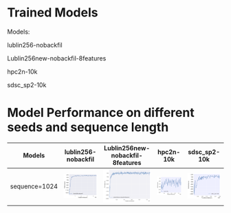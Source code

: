 # Trained Models

Models:

lublin256-nobackfil 

Lublin256new-nobackfil-8features 

hpc2n-10k 

sdsc_sp2-10k



# Model Performance on different seeds and sequence length

| Models        | lublin256-nobackfil                      | Lublin256new-nobackfil-8features            | hpc2n-10k                            | sdsc_sp2-10k                            |
|---------------|------------------------------------------|---------------------------------------------|--------------------------------------|-----------------------------------------|
| sequence=1024 | ![alt](resources/lublin256_training.png) | ![alt](resources/lublin256new_training.png) | ![alt](resources/hpc2n_training.png) | ![alt](resources/sdsc-sp2_training.png) |